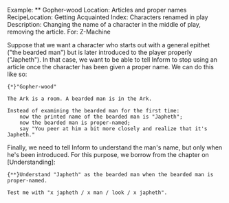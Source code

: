Example: ** Gopher-wood
Location: Articles and proper names
RecipeLocation: Getting Acquainted
Index: Characters renamed in play
Description: Changing the name of a character in the middle of play, removing the article.
For: Z-Machine

  
Suppose that we want a character who starts out with a general epithet ("the bearded man") but is later introduced to the player properly ("Japheth"). In that case, we want to be able to tell Inform to stop using an article once the character has been given a proper name. We can do this like so:

  

``` inform7
{*}"Gopher-wood"

The Ark is a room. A bearded man is in the Ark.

Instead of examining the bearded man for the first time:
	now the printed name of the bearded man is "Japheth";
	now the bearded man is proper-named;
	say "You peer at him a bit more closely and realize that it's Japheth."
```

  
Finally, we need to tell Inform to understand the man's name, but only when he's been introduced. For this purpose, we borrow from the chapter on [Understanding]:

  

``` inform7
{**}Understand "Japheth" as the bearded man when the bearded man is proper-named.

Test me with "x japheth / x man / look / x japheth".
```

